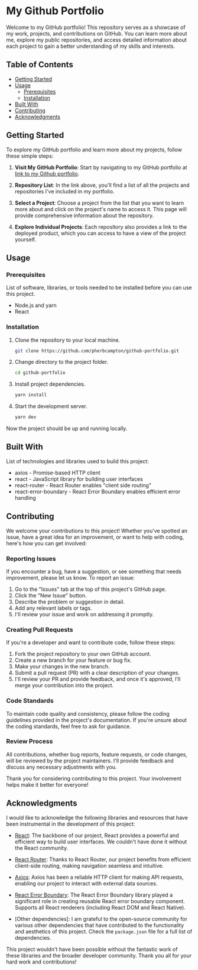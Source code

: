 # My Github Portfolio

Welcome to my GitHub portfolio! This repository serves as a showcase of my work, projects, and contributions on GitHub. You can learn more about me, explore my public repositories, and access detailed information about each project to gain a better understanding of my skills and interests.

## Table of Contents

- [Getting Started](#getting-started)
- [Usage](#usage)
  - [Prerequisites](#prerequisites)
  - [Installation](#installation)
- [Built With](#built-with)
- [Contributing](#contributing)
- [Acknowledgments](#acknowledgments)

## Getting Started

To explore my GitHub portfolio and learn more about my projects, follow these simple steps:

1. **Visit My GitHub Portfolio**: Start by navigating to my GitHub portfolio at [link to my Github portfolio](https://github.com/yourusername/your-portfolio-repo).

2. **Repository List**: In the link above, you'll find a list of all the projects and repositories I've included in my portfolio.

3. **Select a Project**: Choose a project from the list that you want to learn more about and click on the project's name to access it. This page will provide comprehensive information about the repository.

4. **Explore Individual Projects**: Each repository also provides a link to the deployed product, which you can access to have a view of the project yourself.

## Usage

### Prerequisites

List of software, libraries, or tools needed to be installed before you can use this project.

- Node.js and yarn
- React

### Installation

1. Clone the repository to your local machine.

   ```sh
   git clone https://github.com/pherbcampton/github-portfolio.git
   ```

2. Change directory to the project folder.

   ```sh
   cd github-portfolio
   ```

3. Install project dependencies.

   ```sh
   yarn install
   ```

4. Start the development server.

   ```sh
   yarn dev
   ```

Now the project should be up and running locally.

## Built With

List of technologies and libraries used to build this project:

- axios - Promise-based HTTP client
- react - JavaScript library for building user interfaces
- react-router - React Router enables "client side routing"
- react-error-boundary - React Error Boundary enables efficient error handling

## Contributing

We welcome your contributions to this project! Whether you've spotted an issue, have a great idea for an improvement, or want to help with coding, here's how you can get involved:

### Reporting Issues

If you encounter a bug, have a suggestion, or see something that needs improvement, please let us know. To report an issue:

1. Go to the "Issues" tab at the top of this project's GitHub page.
2. Click the "New Issue" button.
3. Describe the problem or suggestion in detail.
4. Add any relevant labels or tags.
5. I'll review your issue and work on addressing it promptly.

### Creating Pull Requests

If you're a developer and want to contribute code, follow these steps:

1. Fork the project repository to your own GitHub account.
2. Create a new branch for your feature or bug fix.
3. Make your changes in the new branch.
4. Submit a pull request (PR) with a clear description of your changes.
5. I'll review your PR and provide feedback, and once it's approved, I'll merge your contribution into the project.

### Code Standards

To maintain code quality and consistency, please follow the coding guidelines provided in the project's documentation. If you're unsure about the coding standards, feel free to ask for guidance.

### Review Process

All contributions, whether bug reports, feature requests, or code changes, will be reviewed by the project maintainers. I'll provide feedback and discuss any necessary adjustments with you.

Thank you for considering contributing to this project. Your involvement helps make it better for everyone!

## Acknowledgments

I would like to acknowledge the following libraries and resources that have been instrumental in the development of this project:

- [React](https://reactjs.org/): The backbone of our project, React provides a powerful and efficient way to build user interfaces. We couldn't have done it without the React community.

- [React Router](https://reactrouter.com/): Thanks to React Router, our project benefits from efficient client-side routing, making navigation seamless and intuitive.

- [Axios](https://axios-http.com/): Axios has been a reliable HTTP client for making API requests, enabling our project to interact with external data sources.

- [React Error Boundary](https://www.npmjs.com/package/react-error-boundary): The React Error Boundary library played a significant role in creating reusable React error boundary component. Supports all React renderers (including React DOM and React Native).

- [Other dependencies]: I am grateful to the open-source community for various other dependencies that have contributed to the functionality and aesthetics of this project. Check the `package.json` file for a full list of dependencies.

This project wouldn't have been possible without the fantastic work of these libraries and the broader developer community. Thank you all for your hard work and contributions!
